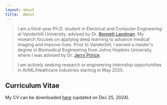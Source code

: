 ```yaml
---
layout: about
title:  About
---
```


> I am a third-year Ph.D. student in Electrical and Computer Engineering at Vanderbilt University, advised by Dr. [Bennett Landman](https://my.vanderbilt.edu/masi/people/bennett-landman-ph-d/). My research focuses on applying deep learning to advance medical imaging and improve lives. Prior to Vanderbilt, I earned a master's degree in Biomedical Engineering from Johns Hopkins University, where I was advised by Dr. [Jerry Prince](https://iacl.ece.jhu.edu/index.php?title=Prince). 
> 
> I am actively seeking research or engineering internship opportunities in AI/ML/Heathcare industries starting in May 2025.




## Curriculum Vitae
My CV can be downloaded [here](\assets\cv\CV_Chenyu_Gao.pdf) (updated on Dec 25, 2024).
